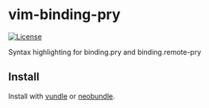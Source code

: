 # vim-binding-pry

[![License](http://img.shields.io/:license-mit-blue.svg)](http://tonekk.mit-license.org)

Syntax highlighting for binding.pry and binding.remote-pry

## Install

Install with [vundle](https://github.com/gmarik/Vundle.vim) or [neobundle](https://github.com/Shougo/neobundle.vim).
